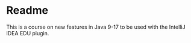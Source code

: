 # Readme

This is a course on new features in Java 9-17 to be used with the IntelliJ IDEA EDU plugin.